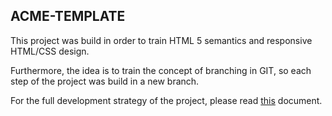 ## ACME-TEMPLATE

This project was build in order to train HTML 5 semantics and responsive HTML/CSS design.

Furthermore, the idea is to train the concept of branching in GIT, so each step of the project was build in a new branch.

For the full development strategy of the project, please read [this](development-strategy.md) document.
